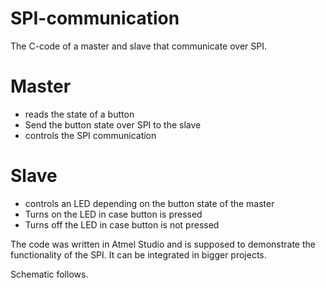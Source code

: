 # SPI-communication
The C-code of a master and slave that communicate over SPI.

# Master
- reads the state of a button
- Send the button state over SPI to the slave
- controls the SPI communication

# Slave
- controls an LED depending on the button state of the master
- Turns on the LED in case button is pressed
- Turns off the LED in case button is not pressed

The code was written in Atmel Studio and is supposed to demonstrate the functionality of the SPI. It can be integrated in bigger projects.

Schematic follows.
